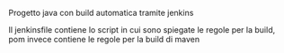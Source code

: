 Progetto java con build automatica tramite jenkins

Il jenkinsfile contiene lo script in cui sono spiegate le regole per la build,
pom invece contiene le regole per la build di maven